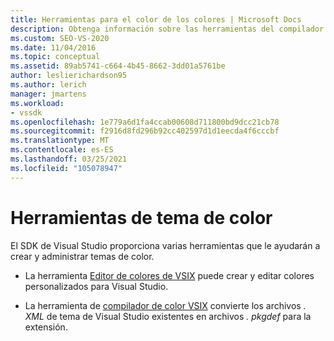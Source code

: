 ```yaml
---
title: Herramientas para el color de los colores | Microsoft Docs
description: Obtenga información sobre las herramientas del compilador de color de VSIX y del compilador de color VSIX que se proporcionan en el SDK de Visual Studio para ayudarle a crear y administrar temas de color.
ms.custom: SEO-VS-2020
ms.date: 11/04/2016
ms.topic: conceptual
ms.assetid: 89ab5741-c664-4b45-8662-3dd01a5761be
author: leslierichardson95
ms.author: lerich
manager: jmartens
ms.workload:
- vssdk
ms.openlocfilehash: 1e779a6d1fa4ccab00608d711800bd9dcc21cb78
ms.sourcegitcommit: f2916d8fd296b92cc402597d1d1eecda4f6cccbf
ms.translationtype: MT
ms.contentlocale: es-ES
ms.lasthandoff: 03/25/2021
ms.locfileid: "105078947"
---
```

# <a name="color-theme-tools"></a>Herramientas de tema de color
El SDK de Visual Studio proporciona varias herramientas que le ayudarán a crear y administrar temas de color.

- La herramienta [Editor de colores de VSIX](../../extensibility/internals/vsix-color-editor.md) puede crear y editar colores personalizados para Visual Studio.

- La herramienta de [compilador de color VSIX](../../extensibility/internals/vsix-color-compiler.md) convierte los archivos *. XML* de tema de Visual Studio existentes en archivos *. pkgdef* para la extensión.

